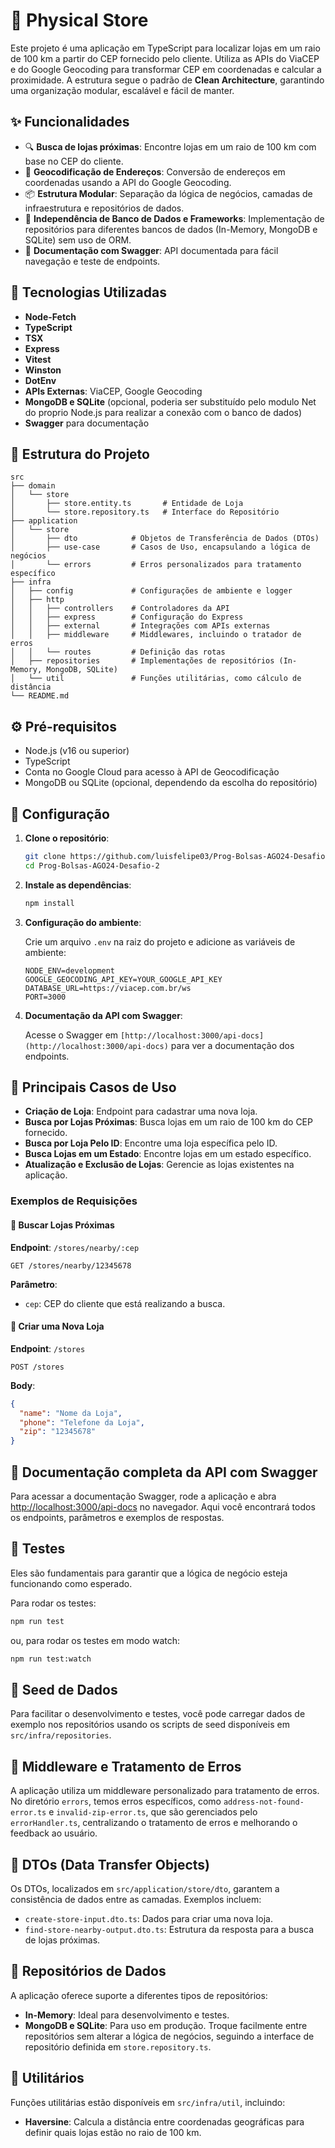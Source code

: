 # 🏬 Physical Store

Este projeto é uma aplicação em TypeScript para localizar lojas em um raio de 100 km a partir do CEP fornecido pelo cliente. Utiliza as APIs do ViaCEP e do Google Geocoding para transformar CEP em coordenadas e calcular a proximidade. A estrutura segue o padrão de **Clean Architecture**, garantindo uma organização modular, escalável e fácil de manter.

## ✨ Funcionalidades

- 🔍 **Busca de lojas próximas**: Encontre lojas em um raio de 100 km com base no CEP do cliente.
- 📍 **Geocodificação de Endereços**: Conversão de endereços em coordenadas usando a API do Google Geocoding.
- 📦 **Estrutura Modular**: Separação da lógica de negócios, camadas de infraestrutura e repositórios de dados.
- 🧩 **Independência de Banco de Dados e Frameworks**: Implementação de repositórios para diferentes bancos de dados (In-Memory, MongoDB e SQLite) sem uso de ORM.
- 🚀 **Documentação com Swagger**: API documentada para fácil navegação e teste de endpoints.

## 🚀 Tecnologias Utilizadas

- **Node-Fetch**
- **TypeScript**
- **TSX**
- **Express**
- **Vitest**
- **Winston**
- **DotEnv**
- **APIs Externas**: ViaCEP, Google Geocoding
- **MongoDB e SQLite** (opcional, poderia ser substituído pelo modulo Net do proprio Node.js para realizar a conexão com o banco de dados)
- **Swagger** para documentação

## 📁 Estrutura do Projeto

```plaintext
src
├── domain
│   └── store
│       ├── store.entity.ts       # Entidade de Loja
│       └── store.repository.ts   # Interface do Repositório
├── application
│   └── store
│       ├── dto            # Objetos de Transferência de Dados (DTOs)
│       ├── use-case       # Casos de Uso, encapsulando a lógica de negócios
│       └── errors         # Erros personalizados para tratamento específico
├── infra
│   ├── config             # Configurações de ambiente e logger
│   ├── http
│   │   ├── controllers    # Controladores da API
│   │   ├── express        # Configuração do Express
│   │   ├── external       # Integrações com APIs externas
│   │   ├── middleware     # Middlewares, incluindo o tratador de erros
│   │   └── routes         # Definição das rotas
│   ├── repositories       # Implementações de repositórios (In-Memory, MongoDB, SQLite)
│   └── util               # Funções utilitárias, como cálculo de distância
└── README.md
```

## ⚙️ Pré-requisitos

- Node.js (v16 ou superior)
- TypeScript
- Conta no Google Cloud para acesso à API de Geocodificação
- MongoDB ou SQLite (opcional, dependendo da escolha do repositório)

## 🔧 Configuração

1. **Clone o repositório**:

    ```bash
    git clone https://github.com/luisfelipe03/Prog-Bolsas-AGO24-Desafio-2.git
    cd Prog-Bolsas-AGO24-Desafio-2
    ```

2. **Instale as dependências**:

    ```bash
    npm install
    ```

3. **Configuração do ambiente**:

    Crie um arquivo `.env` na raiz do projeto e adicione as variáveis de ambiente:

    ```plaintext
    NODE_ENV=development
    GOOGLE_GEOCODING_API_KEY=YOUR_GOOGLE_API_KEY
    DATABASE_URL=https://viacep.com.br/ws
    PORT=3000
    ```

4. **Documentação da API com Swagger**:

   Acesse o Swagger em `[http://localhost:3000/api-docs](http://localhost:3000/api-docs)` para ver a documentação dos endpoints.

## 📝 Principais Casos de Uso

- **Criação de Loja**: Endpoint para cadastrar uma nova loja.
- **Busca por Lojas Próximas**: Busca lojas em um raio de 100 km do CEP fornecido.
- **Busca por Loja Pelo ID**: Encontre uma loja específica pelo ID.
- **Busca Lojas em um Estado**: Encontre lojas em um estado específico.
- **Atualização e Exclusão de Lojas**: Gerencie as lojas existentes na aplicação.

### Exemplos de Requisições

#### 🔹 Buscar Lojas Próximas

**Endpoint**: `/stores/nearby/:cep`

```http
GET /stores/nearby/12345678
```

**Parâmetro**:
- `cep`: CEP do cliente que está realizando a busca.

#### 🔹 Criar uma Nova Loja

**Endpoint**: `/stores`

```http
POST /stores
```

**Body**:

```json
{
  "name": "Nome da Loja",
  "phone": "Telefone da Loja",
  "zip": "12345678"
}
```
## 📜 Documentação completa da API com Swagger

Para acessar a documentação Swagger, rode a aplicação e abra [http://localhost:3000/api-docs](http://localhost:3000/api-docs) no navegador. Aqui você encontrará todos os endpoints, parâmetros e exemplos de respostas.

## 🚦 Testes

Eles são fundamentais para garantir que a lógica de negócio esteja funcionando como esperado.

Para rodar os testes:

```bash
npm run test
```

ou, para rodar os testes em modo watch:

```bash
npm run test:watch
```

## 🌱 Seed de Dados

Para facilitar o desenvolvimento e testes, você pode carregar dados de exemplo nos repositórios usando os scripts de seed disponíveis em `src/infra/repositories`.

## 🎯 Middleware e Tratamento de Erros

A aplicação utiliza um middleware personalizado para tratamento de erros. No diretório `errors`, temos erros específicos, como `address-not-found-error.ts` e `invalid-zip-error.ts`, que são gerenciados pelo `errorHandler.ts`, centralizando o tratamento de erros e melhorando o feedback ao usuário.

## 📝 DTOs (Data Transfer Objects)

Os DTOs, localizados em `src/application/store/dto`, garantem a consistência de dados entre as camadas. Exemplos incluem:

- `create-store-input.dto.ts`: Dados para criar uma nova loja.
- `find-store-nearby-output.dto.ts`: Estrutura da resposta para a busca de lojas próximas.


## 🏢 Repositórios de Dados

A aplicação oferece suporte a diferentes tipos de repositórios:

- **In-Memory**: Ideal para desenvolvimento e testes.
- **MongoDB e SQLite**: Para uso em produção. Troque facilmente entre repositórios sem alterar a lógica de negócios, seguindo a interface de repositório definida em `store.repository.ts`.

## 📏 Utilitários

Funções utilitárias estão disponíveis em `src/infra/util`, incluindo:

- **Haversine**: Calcula a distância entre coordenadas geográficas para definir quais lojas estão no raio de 100 km.